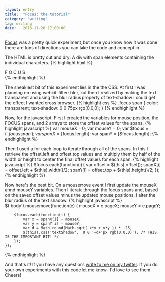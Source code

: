 ```yaml
---
layout: entry
title:  "Focus: the tutorial"
category: "writing"
tag: writing
date:   2013-11-20 17:00:00
---
```



<p class="first-paragraph">
<a href='/2013/10/19/focus.html'>Focus</a> was a pretty quick experiment, but once you know how it was done there are tons of directions you can take the code and concept in.</p>

The HTML is pretty cut and dry: A div with span elements containing the individual characters.
{% highlight html %}
	<div class="focus">
		<span>F</span>
		<span>O</span>
		<span>C</span>
		<span>U</span>
		<span>S</span>
	</div>
{% endhighlight %}

The sneakiest bit of this experiment lies in the the CSS. At first I was planning on using webkit-filter: blur, but then I realized by making the text transparent and using the blur radius property of text-shadow I could get the effect I wanted cross browser.
{% highlight css %}
	.focus span {
		color: transparent;
		text-shadow: 0 0 75px rgb(0,0,0);
	}
{% endhighlight %}

Now, for the javascript. First I created the variables for mouse position, the FOCUS spans, and 2 arrays to store the offset values for the spans.
{% highlight javascript %}
    var mouseX = 0;
    var mouseY = 0;
    var $focus = $('.focus span');
	var spanX = [$focus.length];
	var spanY = [$focus.length];
{% endhighlight %}

Then I used a for each loop to iterate through all of the spans. In this I retrieve the offset.left and offest.top values and multiply them by half of the width or height to center the final offset values for each span.
{% highlight javascript %}
	$focus.each(function(i) {
		var offset = $(this).offset();
		spanX[i] = offset.left + $(this).width()/2;
		spanY[i] = offset.top + $(this).height()/2;
	});
{% endhighlight %}


Now here's the best bit. On a mousemove event I first update the mouseX annd mouseY variables. Then I iterate through the focus spans and, based on the saved offset values minus the updated mouse positions, I alter the blur radius of the text shadow.
{% highlight javascript %}
	$('body').mousemove(function(e) {
		mouseX = e.pageX;
	    mouseY = e.pageY;

		$focus.each(function(i) {
			var x = spanX[i] - mouseX;
			var y = spanY[i] - mouseY;
			var d = Math.round(Math.sqrt( x*x + y*y )) * .25;
			$(this).css('textShadow', '0 0 '+d+'px rgb(0,0,0)'); /* THIS IS THE IMPORTANT BIT! */
		});
	});
{% endhighlight %}

And that's it! If you have any questions <a href='http://twitter.com/duncangraham'>write to me on my twitter</a>. If you do your own experiments with this code let me know- I'd love to see them.
Cheers!
